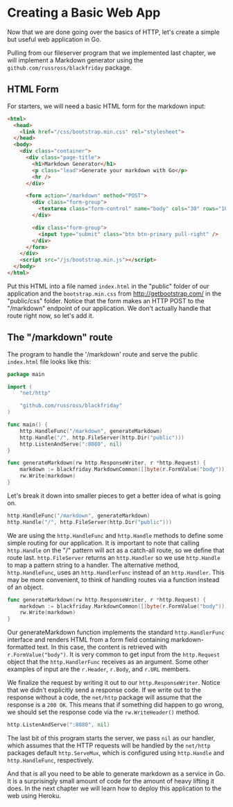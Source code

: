 # Creating a Basic Web App

Now that we are done going over the basics of HTTP, let's create a simple but
useful web application in Go.

Pulling from our fileserver program that we implemented last chapter, we will
implement a Markdown generator using the `github.com/russross/blackfriday`
package.

## HTML Form

For starters, we will need a basic HTML form for the markdown input: 

``` html
<html>
  <head>
    <link href="/css/bootstrap.min.css" rel="stylesheet">
  </head>
  <body>
    <div class="container">
      <div class="page-title">
        <h1>Markdown Generator</h1>
        <p class="lead">Generate your markdown with Go</p>
        <hr />
      </div>

      <form action="/markdown" method="POST">
        <div class="form-group">
          <textarea class="form-control" name="body" cols="30" rows="10"></textarea>
        </div>

        <div class="form-group">
          <input type="submit" class="btn btn-primary pull-right" />
        </div>
      </form>
    </div>
    <script src="/js/bootstrap.min.js"></script>
  </body>
</html>
```

Put this HTML into a file named `index.html` in the "public" folder of our application
and the `bootstrap.min.css` from http://getbootstrap.com/ in the "public/css" folder.
Notice that the form makes an HTTP POST to the "/markdown" endpoint of our
application. We don't actually handle that route right now, so let's add it.

## The "/markdown" route

The program to handle the '/markdown' route and serve the public `index.html`
file looks like this:

``` go
package main

import (
	"net/http"

	"github.com/russross/blackfriday"
)

func main() {
	http.HandleFunc("/markdown", generateMarkdown)
	http.Handle("/", http.FileServer(http.Dir("public")))
	http.ListenAndServe(":8080", nil)
}

func generateMarkdown(rw http.ResponseWriter, r *http.Request) {
	markdown := blackfriday.MarkdownCommon([]byte(r.FormValue("body")))
	rw.Write(markdown)
}
```

Let's break it down into smaller pieces to get a better idea of what is going
on.

``` go
http.HandleFunc("/markdown", generateMarkdown)
http.Handle("/", http.FileServer(http.Dir("public")))
```

We are using the `http.HandleFunc` and `http.Handle` methods to define some
simple routing for our application. It is important to note that calling
`http.Handle` on the "/" pattern will act as a catch-all route, so we define
that route last. `http.FileServer` returns an `http.Handler` so we use
`http.Handle` to map a pattern string to a handler. The alternative method,
`http.HandleFunc`, uses an `http.HandlerFunc` instead of an `http.Handler`.
This may be more convenient, to think of handling routes via a function
instead of an object.

``` go
func generateMarkdown(rw http.ResponseWriter, r *http.Request) {
	markdown := blackfriday.MarkdownCommon([]byte(r.FormValue("body")))
	rw.Write(markdown)
}
```

Our generateMarkdown function implements the standard `http.HandlerFunc`
interface and renders HTML from a form field containing
markdown-formatted text. In this case, the content is retrieved
with `r.FormValue("body")`. It is very common to get input from the
`http.Request` object that the `http.HandlerFunc` receives as an argument.
Some other examples of input are the `r.Header`, `r.Body`, and `r.URL` members.

We finalize the request by writing it out to our `http.ResponseWriter`. Notice
that we didn't explicitly send a response code. If we write out to the response
without a code, the `net/http` package will assume that the response is a `200
OK`. This means that if something did happen to go wrong, we should set the
response code via the `rw.WriteHeader()` method.

``` go
http.ListenAndServe(":8080", nil)
```

The last bit of this program starts the server, we pass `nil` as our handler,
which assumes that the HTTP requests will be handled by the `net/http` packages
default `http.ServeMux`, which is configured using `http.Handle` and
`http.HandleFunc`, respectively.

And that is all you need to be able to generate markdown as a service in Go. It
is a surprisingly small amount of code for the amount of heavy lifting it does.
In the next chapter we will learn how to deploy this application to the web
using Heroku.
